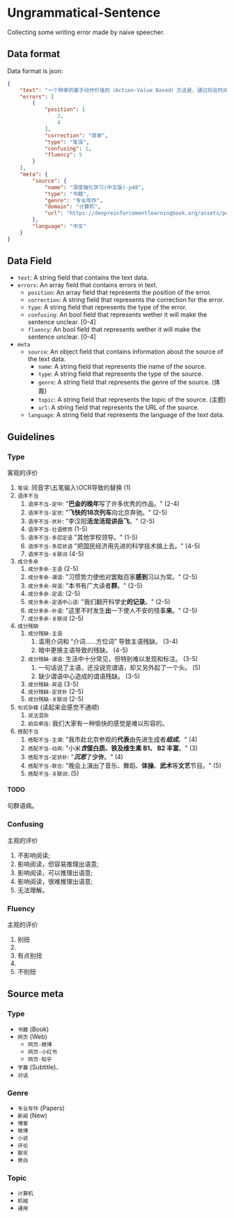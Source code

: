 # Ungrammatical-Sentence

Collecting some writing error made by naive speecher.


## Data format
Data format is json:
```json
{
    "text": "一个种单的基于动作价值的（Action-Value Based）方法是，通过将在时间 t 前选择动作 a 所获得的总体奖励除以这个动作被选择的次数来估算 Qt(a) 的值。",
    "errors": [
        {
            "position": [
                2,
                4
            ],
            "correction": "简单",
            "type": "笔误",
            "confusing": 1,
            "fluency": 5
        }
    ],
    "meta": {
        "source": {
            "name": "深度强化学习(中文版)-p48",
            "type": "书籍",
            "genre": "专业写作",
            "domain": "计算机",
            "url": "https://deepreinforcementlearningbook.org/assets/pdfs/深度强化学习(中文版-彩色压缩).pdf"
        },
        "language": "中文"
    }
}
```

## Data Field

+ `text`: A string field that contains the text data.
+ `errors`: An array field that contains errors in text.
  + `position`: An array field that represents the position of the error.
  + `correction`: A string field that represents the correction for the error.
  + `type`: A string field that represents the type of the error.
  + `confusing`: An bool field that represents wether it will make the sentence unclear. [0-4]
  + `fluency`: An bool field that represents wether it will make the sentence unclear. [0-4]
+ `meta`
    + `source`: An object field that contains information about the source of the text data.
        + `name`: A string field that represents the name of the source.
        + `type`: A string field that represents the type of the source.
        + `genre`: A string field that represents the genre of the source. (体裁)
        + `topic`: A string field that represents the topic of the source. (主题)
        + `url`: A string field that represents the URL of the source.
    + `language`: A string field that represents the language of the text data.

## Guidelines

### Type
客观的评价

1. `笔误`: 同音字\五笔输入\OCR导致的替换 (1)
1. `语序不当`
    1. `语序不当-定中`: "**巴金的晚年**写了许多优秀的作品。" (2-4)
    1. `语序不当-定状`: "**飞快的18次列车**向北京奔驰。" (2-5)
    1. `语序不当-状补`: "李汉阳**活龙活现讲岳飞**。" (2-5)
    1. `语序不当-壮语修饰` (1-5)
    1. `语序不当-多层定语` "其他学校领导。" (1-5)
    1. `语序不当-多层状语` "把国民经济用先进的科学技术搞上去。" (4-5)
    1. `语序不当-关联词` (4-5)
1. `成分多余`
    1. `成分多余-主语` (2-5)
    1. `成分多余-谓语`: "习惯势力使他对罢黜百家**感到**习以为常。" (2-5)
    1. `成分多余-宾语`: "本书有广大读者**群**。" (2-5)
    1. `成分多余-定语`: (2-5)
    1. `成分多余-定语中心语`: "我们翻开科学史**的记录**。" (2-5)
    1. `成分多余-补语`: "这里不时发生**出**一下使人不安的怪事**来**。" (2-5)
    1. `成分多余-关联词` (2-5)
1. `成分残缺`
    1. `成分残缺-主语`
        1. 滥用介词和 “介词……方位词” 导致主语残缺。 (3-4)
        1. 暗中更换主语导致的残缺。 (4-5)
    1. `成分残缺-谓语`: 生活中十分常见，但特别难以发现和标注。 (3-5)
        1. 一句话说了主语，还没说完谓语，却又另外起了一个头。 (5)
        1. 缺少谓语中心造成的谓语残缺。 (3-5)
    1. `成分残缺-宾语` (3-5)
    1. `成分残缺-定状补` (2-5)
    1. `成分残缺-关联词` (2-5)
1. `句式杂糅` (读起来会感觉不通顺)
    1. `说法混杂`
    1. `前后牵连`: 我们大家有一种愉快的感觉是难以形容的。
1. `搭配不当`
    1. `搭配不当-主谓`: "我市赴北京参观的**代表**由先进生成者***组成***。" (4)
    1. `搭配不当-动宾`: "小米***含*****蛋白质、铁及维生素 B1、 B2 丰富**。" (3)
    1. `搭配不当-定状补`: "***沉思***了**少许**。" (4)
    1. `搭配不当-联合`: "晚会上演出了音乐、舞蹈、**体操**、**武术**等**文艺**节目。" (5)
    1. `搭配不当-关联词`:  (5)

#### TODO
句群语病。

### Confusing
主观的评价

1. 不影响阅读;
1. 影响阅读，但容易推理出语意;
1. 影响阅读，可以推理出语意;
1. 影响阅读，很难推理出语意;
1. 无法理解。

### Fluency
主观的评价
1. 别扭
1. 
1. 有点别扭
1. 
1. 不别扭

## Source meta
### Type
+ `书籍` (Book)
+ `网页` (Web)
  + `网页-微博`
  + `网页-小红书`
  + `网页-知乎`
+ `字幕` (Subtitle)、
+ `对话`

### Genre
+ `专业写作` (Papers)
+ `新闻` (New)
+ `博客`
+ `微博`
+ `小说`
+ `评论`
+ `聊天`
+ `旁白`

### Topic
+ `计算机`
+ `机械`
+ `通用`
